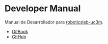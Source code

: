 # Developer Manual

Manual de Desarrollador para [roboticslab-uc3m](https://github.com/roboticslab-uc3m).

* [GitBook](https://www.gitbook.com/book/roboticslab-uc3m/developer-manual)
* [GitHub](https://github.com/roboticslab-uc3m/developer-manual)
